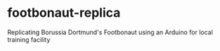 # footbonaut-replica
Replicating Borussia Dortmund's Footbonaut using an Arduino for local training facility
